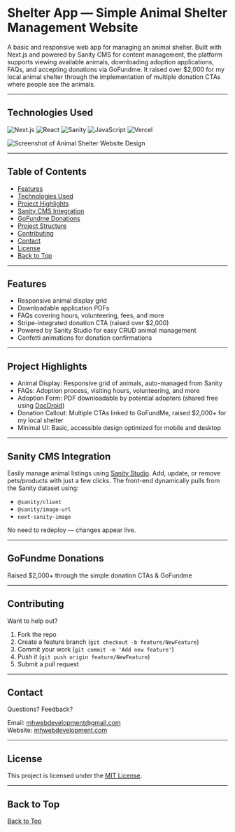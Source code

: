 # Shelter App — Simple Animal Shelter Management Website

A basic and responsive web app for managing an animal shelter. Built with Next.js and powered by Sanity CMS for content management, the platform supports viewing available animals, downloading adoption applications, FAQs, and accepting donations via GoFundme. It raised over $2,000 for my local animal shelter through the implementation of multiple donation CTAs where people see the animals.

---

## Technologies Used

![Next.js](https://img.shields.io/badge/Next.js-000000?style=flat&logo=nextdotjs&logoColor=white)
![React](https://img.shields.io/badge/React-61DAFB?style=flat&logo=react&logoColor=white)
![Sanity](https://img.shields.io/badge/Sanity-FF2B2B?style=flat&logo=sanity&logoColor=white)
![JavaScript](https://img.shields.io/badge/JavaScript-F7DF1E?style=flat&logo=javascript&logoColor=black)
![Vercel](https://img.shields.io/badge/Hosted_on-Vercel-000000?style=flat&logo=vercel&logoColor=white)

![Screenshot of Animal Shelter Website Design](https://mhwebdevelopment.com/assets/images/shelterdesign.png)

---

## Table of Contents

- [Features](#features)
- [Technologies Used](#technologies-used)
- [Project Highlights](#project-highlights)
- [Sanity CMS Integration](#sanity-cms-integration)
- [GoFundme Donations](#gofundme-donations)
- [Project Structure](#project-structure)
- [Contributing](#contributing)
- [Contact](#contact)
- [License](#license)
- [Back to Top](#back-to-top)

---

## Features

- Responsive animal display grid
- Downloadable application PDFs
- FAQs covering hours, volunteering, fees, and more
- Stripe-integrated donation CTA (raised over $2,000)
- Powered by Sanity Studio for easy CRUD animal management
- Confetti animations for donation confirmations

---

## Project Highlights

- Animal Display: Responsive grid of animals, auto-managed from Sanity
- FAQs: Adoption process, visiting hours, volunteering, and more
- Adoption Form: PDF downloadable by potential adopters (shared free using [DocDroid](https://www.docdroid.net/))
- Donation Callout: Multiple CTAs linked to GoFundMe, raised $2,000+ for my local shelter
- Minimal UI: Basic, accessible design optimized for mobile and desktop

---

## Sanity CMS Integration

Easily manage animal listings using [Sanity Studio](https://www.sanity.io/). Add, update, or remove pets/products with just a few clicks. The front-end dynamically pulls from the Sanity dataset using:

- `@sanity/client`
- `@sanity/image-url`
- `next-sanity-image`

No need to redeploy — changes appear live.

---

## GoFundme Donations

Raised $2,000+ through the simple donation CTAs & GoFundme

---

## Contributing

Want to help out?

1. Fork the repo  
2. Create a feature branch (`git checkout -b feature/NewFeature`)  
3. Commit your work (`git commit -m 'Add new feature'`)  
4. Push it (`git push origin feature/NewFeature`)  
5. Submit a pull request

---

## Contact

Questions? Feedback?

Email: [mhwebdevelopment@gmail.com](mailto:mhwebdevelopment@gmail.com)  
Website: [mhwebdevelopment.com](https://www.mhwebdevelopment.com)

---

## License

This project is licensed under the [MIT License](LICENSE).

---

## Back to Top

[Back to Top](#table-of-contents)
